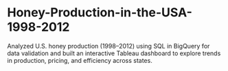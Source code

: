 # Honey-Production-in-the-USA-1998-2012
Analyzed U.S. honey production (1998–2012) using SQL in BigQuery for data validation and built an interactive Tableau dashboard to explore trends in production, pricing, and efficiency across states.

